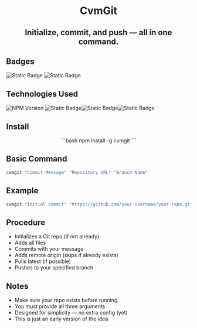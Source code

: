 <h1 align="center">CvmGit</h1>

<h2 align="center"> Initialize, commit, and push — all in one command.</h2>

## Badges

![Static Badge](https://img.shields.io/badge/license-GPL3-blue?style=for-the-badge&link=https%3A%2F%2Fgithub.com%2FSwastikTheCaveman%2FCvmGit-CLI%3Ftab%3DGPL-3.0-1-ov-file)
![Static Badge](https://img.shields.io/badge/SwastikTheCaveman-blue?style=for-the-badge&link=https%3A%2F%2Fgithub.com%2FSwastikTheCaveman)


## Technologies Used

![NPM Version](https://img.shields.io/npm/v/cvmgit?style=for-the-badge&color=red&link=https%3A%2F%2Fwww.npmjs.com%2Fpackage%2Fcvmgit)
![Static Badge](https://img.shields.io/badge/javascript-yellow?style=for-the-badge&logo=javascript&color=light%20yellow)![Static Badge](https://img.shields.io/badge/nodejs-yellow?style=for-the-badge&logo=node.js&color=black)![Static Badge](https://img.shields.io/badge/git-yellow?style=for-the-badge&logo=git&color=brown)




## Install

<p align="center">```bash
npm install -g cvmgit
```</p>

## Basic Command

```bash
cvmgit "Commit Message" "Repository URL" "Branch Name"
```

## Example

```bash
cvmgit "Initial commit" "https://github.com/your-username/your-repo.git" "main"
```

## Procedure

- Initializes a Git repo (if not already)
- Adds all files
- Commits with your message
- Adds remote origin (skips if already exists)
- Pulls latest (if possible)
- Pushes to your specified branch

## Notes

- Make sure your repo exists before running
- You must provide all three arguments
- Designed for simplicity — no extra config (yet)
- This is just an early version of the idea

